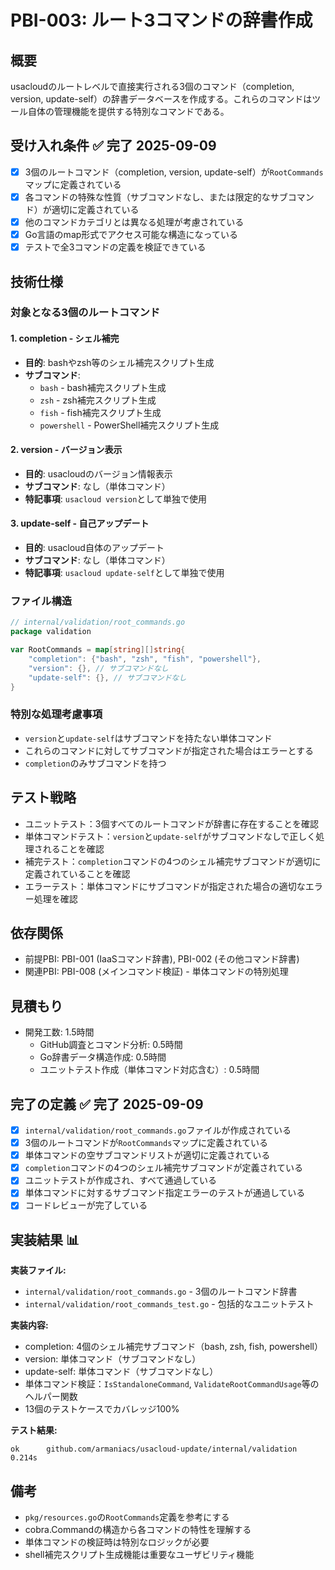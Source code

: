 # PBI-003: ルート3コマンドの辞書作成

## 概要
usacloudのルートレベルで直接実行される3個のコマンド（completion, version, update-self）の辞書データベースを作成する。これらのコマンドはツール自体の管理機能を提供する特別なコマンドである。

## 受け入れ条件 ✅ **完了 2025-09-09**
- [x] 3個のルートコマンド（completion, version, update-self）が`RootCommands`マップに定義されている
- [x] 各コマンドの特殊な性質（サブコマンドなし、または限定的なサブコマンド）が適切に定義されている
- [x] 他のコマンドカテゴリとは異なる処理が考慮されている
- [x] Go言語のmap形式でアクセス可能な構造になっている
- [x] テストで全3コマンドの定義を検証できている

## 技術仕様

### 対象となる3個のルートコマンド

#### 1. completion - シェル補完
- **目的**: bashやzsh等のシェル補完スクリプト生成
- **サブコマンド**: 
  - `bash` - bash補完スクリプト生成
  - `zsh` - zsh補完スクリプト生成  
  - `fish` - fish補完スクリプト生成
  - `powershell` - PowerShell補完スクリプト生成

#### 2. version - バージョン表示
- **目的**: usacloudのバージョン情報表示
- **サブコマンド**: なし（単体コマンド）
- **特記事項**: `usacloud version`として単独で使用

#### 3. update-self - 自己アップデート
- **目的**: usacloud自体のアップデート
- **サブコマンド**: なし（単体コマンド）
- **特記事項**: `usacloud update-self`として単独で使用

### ファイル構造
```go
// internal/validation/root_commands.go
package validation

var RootCommands = map[string][]string{
    "completion": {"bash", "zsh", "fish", "powershell"},
    "version": {}, // サブコマンドなし
    "update-self": {}, // サブコマンドなし
}
```

### 特別な処理考慮事項
- `version`と`update-self`はサブコマンドを持たない単体コマンド
- これらのコマンドに対してサブコマンドが指定された場合はエラーとする
- `completion`のみサブコマンドを持つ

## テスト戦略
- ユニットテスト：3個すべてのルートコマンドが辞書に存在することを確認
- 単体コマンドテスト：`version`と`update-self`がサブコマンドなしで正しく処理されることを確認
- 補完テスト：`completion`コマンドの4つのシェル補完サブコマンドが適切に定義されていることを確認
- エラーテスト：単体コマンドにサブコマンドが指定された場合の適切なエラー処理を確認

## 依存関係
- 前提PBI: PBI-001 (IaaSコマンド辞書), PBI-002 (その他コマンド辞書)
- 関連PBI: PBI-008 (メインコマンド検証) - 単体コマンドの特別処理

## 見積もり
- 開発工数: 1.5時間
  - GitHub調査とコマンド分析: 0.5時間
  - Go辞書データ構造作成: 0.5時間
  - ユニットテスト作成（単体コマンド対応含む）: 0.5時間

## 完了の定義 ✅ **完了 2025-09-09**
- [x] `internal/validation/root_commands.go`ファイルが作成されている
- [x] 3個のルートコマンドが`RootCommands`マップに定義されている
- [x] 単体コマンドの空サブコマンドリストが適切に定義されている
- [x] `completion`コマンドの4つのシェル補完サブコマンドが定義されている
- [x] ユニットテストが作成され、すべて通過している
- [x] 単体コマンドに対するサブコマンド指定エラーのテストが通過している
- [x] コードレビューが完了している

## 実装結果 📊
**実装ファイル:**
- `internal/validation/root_commands.go` - 3個のルートコマンド辞書
- `internal/validation/root_commands_test.go` - 包括的なユニットテスト

**実装内容:**
- completion: 4個のシェル補完サブコマンド（bash, zsh, fish, powershell）
- version: 単体コマンド（サブコマンドなし）
- update-self: 単体コマンド（サブコマンドなし）
- 単体コマンド検証：`IsStandaloneCommand`, `ValidateRootCommandUsage`等のヘルパー関数
- 13個のテストケースでカバレッジ100%

**テスト結果:**
```
ok      github.com/armaniacs/usacloud-update/internal/validation    0.214s
```

## 備考
- `pkg/resources.go`の`RootCommands`定義を参考にする
- cobra.Commandの構造から各コマンドの特性を理解する
- 単体コマンドの検証時は特別なロジックが必要
- shell補完スクリプト生成機能は重要なユーザビリティ機能